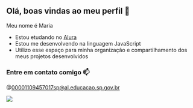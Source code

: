 ## Olá, boas vindas ao meu perfil 🥰

Meu nome é Maria

- Estou etudando no [Alura](https://www.alura.com.br)
- Estou me desenvolvendo na linguagem JavaScript
- Utilizo esse espaço para minha organização e compartilhamento dos meus projetos desenvolvidos

### Entre em contato comigo 📫

@00001109457017sp@al.educacao.sp.gov.br

![](https://media1.tenor.com/m/BrSW_82G4xkAAAAC/pa-ti-bb.gif)
